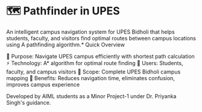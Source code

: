 # 🗺️ Pathfinder in UPES
An intelligent campus navigation system for UPES Bidholi that helps students, faculty, and visitors find optimal routes between campus locations using A pathfinding algorithm.*
Quick Overview

🎯 Purpose: Navigate UPES campus efficiently with shortest path calculation
⚡ Technology: A* algorithm for optimal route finding
👥 Users: Students, faculty, and campus visitors
🏫 Scope: Complete UPES Bidholi campus mapping
🚀 Benefits: Reduces navigation time, eliminates confusion, improves campus experience

Developed by AIML students as a Minor Project-1 under Dr. Priyanka Singh's guidance.
